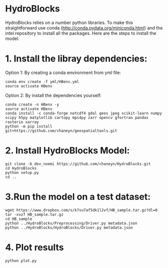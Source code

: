 HydroBlocks
==========

HydroBlocks relies on a number python libraries. To make this straightforward use conda (http://conda.pydata.org/miniconda.html) and the intel repository to install all the packages. Here are the steps to install the model.


# 1. Install the libray dependencies:
Option 1: By creating a conda environment from yml file:
```
conda env create -f yml/HBenv.yml
source activate HBenv
```

Option 2: By install the dependencies yourself:
```
conda create -n HBenv -y
source activate HBenv
conda install -c conda-forge netcdf4 gdal geos jpeg scikit-learn numpy scipy h5py matplotlib cartopy mpi4py zarr opencv gfortran pandas rasterio xarray
python -m pip install git+https://github.com/chaneyn/geospatialtools.git
```

# 2. Install HydroBlocks Model:
```
git clone -b dev_noemi https://github.com/chaneyn/HydroBlocks.git
cd HydroBlocks
python setup.py 
cd ..
```

# 3.Run the model on a test dataset:
```
wget https://www.dropbox.com/s/k7su7af5dk1l2vf/HB_sample.tar.gz?dl=0
tar -xvzf HB_sample.tar.gz
cd HB_sample
python ../HydroBlocks/Preprocessing/Driver.py metadata.json
python ../HydroBlocks/HydroBlocks/Driver.py metadata.json 
```

# 4. Plot results 
```
python plot.py
```

